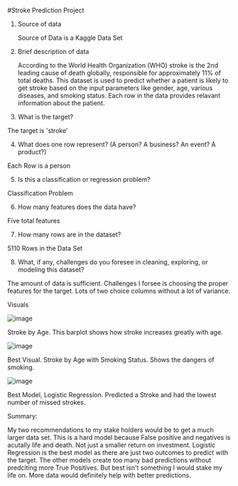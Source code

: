 #Stroke Prediction Project

1. Source of data

     Source of Data is a Kaggle Data Set

2. Brief description of data

    According to the World Health Organization (WHO) stroke is the 2nd leading cause of death globally, responsible for approximately 11% of total deaths.
    This dataset is used to predict whether a patient is likely to get stroke based on the input parameters like gender, age, various diseases, and smoking status. Each row in the data provides relavant information about the patient.

3. What is the target?

  The target is 'stroke'

4. What does one row represent? (A person?  A business?  An event? A product?)

  Each Row is a person

5. Is this a classification or regression problem?

  Classification Problem

6. How many features does the data have?

  Five total features

7. How many rows are in the dataset?

  5110 Rows in the Data Set

8. What, if any, challenges do you foresee in cleaning, exploring, or modeling this dataset?

  The amount of data is sufficient. Challenges I forsee is choosing the proper features for the target. Lots of two choice columns without a lot of variance.
  
  Visuals
  
  ![image](https://github.com/BenjaminEngel919/Medical-Data/assets/126991382/bdad6b21-e9a9-4eb7-b9c7-fa95e2f30336)
  
  Stroke by Age. This barplot shows how stroke increases greatly with age.

  ![image](https://github.com/BenjaminEngel919/Medical-Data/assets/126991382/c5ffc454-56b7-4464-9ea6-a6748091c32b)
  
  Best Visual. Stroke by Age with Smoking Status. Shows the dangers of smoking.

  ![image](https://github.com/BenjaminEngel919/Medical-Data/assets/126991382/618c4e20-def8-4144-8811-c99871dee1ba)
  
  Best Model, Logistic Regression. Predicted a Stroke and had the lowest number of missed strokes.
  
  Summary:
  
  My two recommendations to my stake holders would be to get a much larger data set. This is a hard model because False positive and negatives is acutally life and death. Not just a smaller return on investment. Logistic Regression is the best model as there are just two outcomes to predict with the target. The other models create too many bad predictions without predciting more True Positives. But best isn't something I would stake my life on. More data would definitely help with better predictions.
